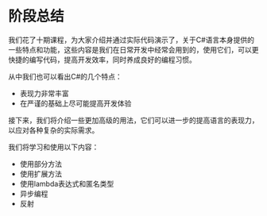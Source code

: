 # 阶段总结

我们花了十期课程，为大家介绍并通过实际代码演示了，关于C#语言本身提供的一些特点和功能，这些内容是我们在日常开发中经常会用到的，使用它们，可以更快捷的编写代码，提高开发效率，同时养成良好的编程习惯。

从中我们也可以看出C#的几个特点：

- 表现力非常丰富
- 在严谨的基础上尽可能提高开发体验

接下来，我们将介绍一些更加高级的用法，它们可以进一步的提高语言的表现力，以应对各种复杂的实际需求。

我们将学习和使用以下内容：

- 使用部分方法
- 使用扩展方法
- 使用lambda表达式和匿名类型
- 异步编程
- 反射
